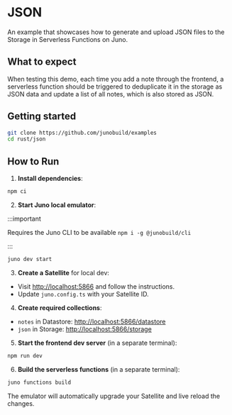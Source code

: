 # JSON

An example that showcases how to generate and upload JSON files to the Storage in Serverless Functions on Juno.

## What to expect

When testing this demo, each time you add a note through the frontend, a serverless function should be triggered to deduplicate it in the storage as JSON data and update a list of all notes, which is also stored as JSON.

## Getting started

```bash
git clone https://github.com/junobuild/examples
cd rust/json
```

## How to Run

1. **Install dependencies**:

```bash
npm ci
```

2. **Start Juno local emulator**:

:::important

Requires the Juno CLI to be available `npm i -g @junobuild/cli`

:::

```bash
juno dev start
```

3. **Create a Satellite** for local dev:

- Visit [http://localhost:5866](http://localhost:5866) and follow the instructions.
- Update `juno.config.ts` with your Satellite ID.

4. **Create required collections**:

- `notes` in Datastore: [http://localhost:5866/datastore](http://localhost:5866/datastore)
- `json` in Storage: [http://localhost:5866/storage](http://localhost:5866/storage)

5. **Start the frontend dev server** (in a separate terminal):

```bash
npm run dev
```

6. **Build the serverless functions** (in a separate terminal):

```bash
juno functions build
```

The emulator will automatically upgrade your Satellite and live reload the changes.
